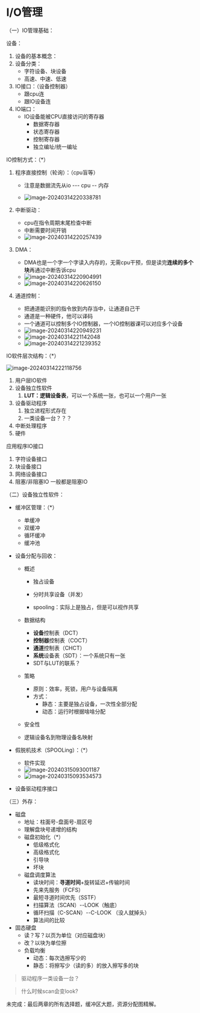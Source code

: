 

# I/O管理

（一）IO管理基础：

设备：

1. 设备的基本概念：
2. 设备分类：
   - 字符设备、块设备
   - 高速、中速、低速
3. IO接口：（设备控制器）
   - 跟cpu连
   - 跟IO设备连
4. IO端口：
   - IO设备能被CPU直接访问的寄存器
     - 数据寄存器
     - 状态寄存器
     - 控制寄存器
     - 独立编址/统一编址

IO控制方式：（*）

1. 程序直接控制（轮询）：（cpu盲等）

   - 注意是数据流先从io --- cpu -- 内存

   - ![image-20240314220338781](asset/image-20240314220338781.png)

2. 中断驱动：

   - cpu在指令周期末尾检查中断
   - 中断需要时间开销
   - ![image-20240314220257439](asset/image-20240314220257439.png)

1. DMA：
   - DMA也是一个字一个字读入内存的，无需cpu干预，但是读完**连续的多个块**再通过中断告诉cpu
   - ![image-20240314220904991](asset/image-20240314220904991.png)
   - ![image-20240314220626150](asset/image-20240314220626150.png)
2. 通道控制：
   - 把通道能识别的指令放到内存当中，让通道自己干
   - 通道是一种硬件，他可以译码
   - 一个通道可以控制多个IO控制器，一个IO控制器课可以对应多个设备
   - ![image-20240314220949231](asset/image-20240314220949231.png)
   - ![image-20240314221142048](asset/image-20240314221142048.png)
   - ![image-20240314221239352](asset/image-20240314221239352.png)

IO软件层次结构：（*）

![image-20240314222118756](asset/image-20240314222118756.png)

1. 用户层IO软件 
2. 设备独立性软件
   1. **LUT：逻辑设备表**，可以一个系统一张，也可以一个用户一张
3. 设备驱动程序
   1. 独立进程形式存在
   2. 一类设备一台？？？
4. 中断处理程序
5. 硬件

应用程序IO接口

1. 字符设备接口
2. 块设备接口
3. 网络设备接口
4. 阻塞/非阻塞IO 一般都是阻塞IO

（二）设备独立性软件：

- 缓冲区管理：（*）
  - 单缓冲
  - 双缓冲
  - 循环缓冲
  - 缓冲池
  
- 设备分配与回收：
  - 概述
    - 独占设备
    
    - 分时共享设备（并发）
    - spooling：实际上是独占，但是可以视作共享
    
  - 数据结构
  
    - **设备**控制表（DCT）
    - **控制器**控制表（COCT）
    - **通道**控制表（CHCT）
    - **系统**设备表（SDT）：一个系统只有一张
    - SDT与LUT的联系？
  
  - 策略
  
    - 原则：效率，死锁，用户与设备隔离
    - 方式：
      - 静态：主要是独占设备，一次性全部分配
      - 动态：运行时根据啥啥分配
  
  - 安全性
  
  - 逻辑设备名到物理设备名映射
  
- 假脱机技术（SPOOLing）：（*）

  - 软件实现
  - ![image-20240315093001187](asset/image-20240315093001187.png)
  - ![image-20240315093534573](asset/image-20240315093534573.png)

- 设备驱动程序接口

（三）外存：

- 磁盘
  - 地址：柱面号-盘面号-扇区号
  - 理解盘块号递增的结构
  - 磁盘初始化（*）
    - 低级格式化
    - 高级格式化
    - 引导块
    - 坏块
  - 磁盘调度算法
    - 读块时间：**寻道时间**+旋转延迟+传输时间
    - 先来先服务（FCFS）
    - 最短寻道时间优先（SSTF）
    - 扫描算法（SCAN）--LOOK（触底）
    - 循环扫描（C-SCAN）--C-LOOK    （没人就掉头）           
    - 算法间的比较                                                                                                                                                                                                                                                                                                                                                                                                                                                                                                                                                                                                                                                                                                                                                                                                                                                                                                                                                                                                                                                                                                                                                                                                                                                                                                        
- 固态硬盘
  - 读？写？以页为单位（对应磁盘块）
  - 改？以块为单位擦
  - 负载均衡
    - 动态：每次选擦写少的
    - 静态：将擦写少（读的多）的放入擦写多的块





> 驱动程序一类设备一台？

> 什么时候scan会变look?

未完成：最后两章的所有选择题，缓冲区大题，资源分配图精解。